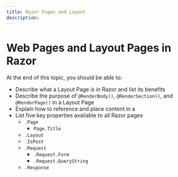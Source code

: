 ```yaml
---
title: Razor Pages and Layout
description: 
---
```

# Web Pages and Layout Pages in Razor

At the end of this topic, you should be able to:

* Describe what a Layout Page is in Razor and list its benefits
* Describe the purpose of `@RenderBody()`, `@RenderSection()`, and `@RenderPage()` in a Layout Page
* Explain how to reference and place content in a
* List five key properties available to all Razor pages
  - `.Page`
    - `Page.Title`
  - `.Layout`
  - `.IsPost`
  - `.Request`
    - `.Request.Form`
    - `.Request.QueryString`
  - `.Response`
